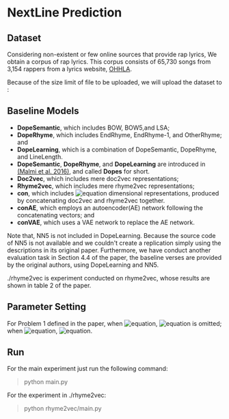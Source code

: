 # NextLine Prediction

## Dataset

Considering non-existent or few online sources that provide rap lyrics, We obtain a corpus of rap lyrics. This corpus consists of 65,730 songs from 3,154 rappers from a lyrics website, [OHHLA](http://ohhla.com/inder.html).

Because of the size limit of file to be uploaded, we will upload the dataset to :

## Baseline Models

- **DopeSemantic**, which includes BOW, BOW5,and LSA;
- **DopeRhyme**, which includes EndRhyme, EndRhyme-1, and OtherRhyme; and
- **DopeLearning**, which is a combination of DopeSemantic, DopeRhyme, and LineLength.
- **DopeSemantic**, **DopeRhyme**, and **DopeLearning** are introduced in [ (Malmi et al. 2016)](https://github.com/ekQ/dopelearning), and called **Dopes** for short. 
- **Doc2vec**, which includes mere doc2vec representations;
- **Rhyme2vec**, which includes mere rhyme2vec representations;
- **con**, which includes ![equation](http://chart.googleapis.com/chart?cht=tx&chl=\Large+d_r%2bd_s) dimensional representations, produced by concatenating doc2vec and rhyme2vec together.
- **conAE**, which employs an autoencoder(AE) network following the concatenating vectors; and
- **conVAE**, which uses a VAE network to replace the AE network. 

Note that, NN5 is not included in DopeLearning. Because the source code of NN5 is not available and we couldn't create a replication simply using the descriptions in its original paper. Furthermore, we have conduct another evaluation task in Section 4.4 of the paper, the baseline verses are provided by the original authors, using DopeLearning and NN5.

./rhyme2vec is experiment conducted on rhyme2vec, whose results are shown in table 2 of the paper.

## Parameter Setting

For Problem 1 defined in the paper, when ![equation](http://chart.googleapis.com/chart?cht=tx&chl=\Large+n%3d3), ![equation](http://chart.googleapis.com/chart?cht=tx&chl=\Large+v_r%5ee%7d) is omitted; when ![equation](http://chart.googleapis.com/chart?cht=tx&chl=\Large+n%3C3), ![equation](http://chart.googleapis.com/chart?cht=tx&chl=\Large+r%20%3D%20v_r%5Em%7D).

## Run

For the main experiment just run the following command:
> python main.py

For the experiment in ./rhyme2vec:
> python rhyme2vec/main.py
